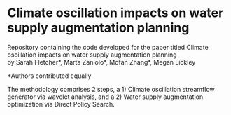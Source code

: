 # Climate oscillation impacts on water supply augmentation planning

Repository containing the code developed for the paper titled Climate oscillation impacts on water supply augmentation planning  
by Sarah Fletcher*, Marta Zaniolo*, Mofan Zhang*, Megan Lickley 

*Authors contributed equally 

The methodology comprises 2 steps, a 1) Climate oscillation streamflow generator via wavelet analysis, and a 2) Water supply augmentation optimization via Direct Policy Search.
